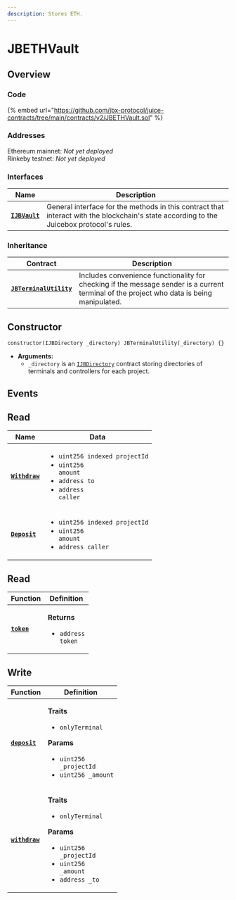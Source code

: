 ```yaml
---
description: Stores ETH.
---
```


# JBETHVault

## Overview

### Code

{% embed url="https://github.com/jbx-protocol/juice-contracts/tree/main/contracts/v2/JBETHVault.sol" %}

### **Addresses**

Ethereum mainnet: _Not yet deployed_\
Rinkeby testnet: _Not yet deployed_

### **Interfaces**

| Name                                                   | Description                                                                                                                              |
| ------------------------------------------------------ | ---------------------------------------------------------------------------------------------------------------------------------------- |
| [**`IJBVault`**](../../../interfaces/ijbtokenstore.md) | General interface for the methods in this contract that interact with the blockchain's state according to the Juicebox protocol's rules. |

### **Inheritance**

| Contract                                                        | Description                                                                                                                               |
| --------------------------------------------------------------- | ----------------------------------------------------------------------------------------------------------------------------------------- |
| [**`JBTerminalUtility`**](../../or-abstract/jbterminalutility/) | Includes convenience functionality for checking if the message sender is a current terminal of the project who data is being manipulated. |

## Constructor

```solidity
constructor(IJBDirectory _directory) JBTerminalUtility(_directory) {}
```

* **Arguments:**
  * `_directory` is an [`IJBDirectory`](../../../interfaces/ijbdirectory.md) contract storing directories of terminals and controllers for each project.

## Events

## Read

| Name                                 | Data                                                                                                                                                             |
| ------------------------------------ | ---------------------------------------------------------------------------------------------------------------------------------------------------------------- |
| [**`Withdraw`**](events/withdraw.md) | <ul><li><code>uint256 indexed projectId</code></li><li><code>uint256 amount</code></li><li><code>address to</code></li><li><code>address caller</code></li></ul> |
| [**`Deposit`**](events/deposit.md)   | <ul><li><code>uint256 indexed projectId</code></li><li><code>uint256 amount</code></li><li><code>address caller</code></li></ul>                                 |

## Read

| Function                     | Definition                                                                  |
| ---------------------------- | --------------------------------------------------------------------------- |
| [**`token`**](read/token.md) | <p><strong>Returns</strong></p><ul><li><code>address token</code></li></ul> |

## Write

| Function                            | Definition                                                                                                                                                                                                                     |
| ----------------------------------- | ------------------------------------------------------------------------------------------------------------------------------------------------------------------------------------------------------------------------------ |
| [**`deposit`**](write/deposit.md)   | <p><strong>Traits</strong></p><ul><li><code>onlyTerminal</code></li></ul><p><strong>Params</strong></p><ul><li><code>uint256 _projectId</code></li><li><code>uint256 _amount</code></li></ul>                                  |
| [**`withdraw`**](write/withdraw.md) | <p><strong>Traits</strong></p><ul><li><code>onlyTerminal</code></li></ul><p><strong>Params</strong></p><ul><li><code>uint256 _projectId</code></li><li><code>uint256 _amount</code></li><li><code>address _to</code></li></ul> |
